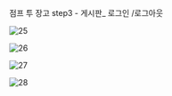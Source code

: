 점프 투 장고 step3 - 게시판_ 로그인 /로그아웃



![25](https://github.com/user-attachments/assets/5629d674-1269-4dc9-a5a5-6c2b35f2597b)



![26](https://github.com/user-attachments/assets/7b081408-b87b-438f-83e5-44aeddbd89a6)



![27](https://github.com/user-attachments/assets/ddba558a-b8fa-443d-88b4-99a33082ceb9)


![28](https://github.com/user-attachments/assets/0602bb9d-cd68-41dd-a553-545fca8e9ce5)
